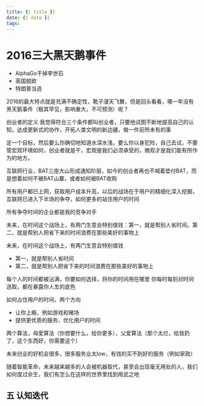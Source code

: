 ```yaml
---
title: {{ title }}
date: {{ date }}
tags:
---
```

# 2016三大黑天鹅事件


* AlphaGo干掉李世石
* 英国脱欧
* 特朗普当选

2016的最大特点就是充满不确定性，靴子漫天飞舞，但是回头看看，哪一年没有黑天鹅事件（极其罕见，影响重大，不可预测）呢？

创业者的定义
我觉得符合三个条件都叫创业者，只要他试图不断地提高自己的认知，达成更新式的协作，开拓人类文明的新边疆，做一件前所未有的事

定一个目标，然后要么你确切地知道水深水浅，要么你以身犯险，自己去试，不要管宏观环境如何，创业者就是干，宏观是我们必须承受的，微观才是我们能有所作为的地方。

互联网行业，BAT三座大山形成通知阶层，如今的创业者再也不喊着垫付BAT，而是想着如何不被BAT山寨，或者如何被BAT收购

所有用户都已上网，获取用户成本升高，以后的战场在于用户的精细化深入挖掘，互联网已进入下半场的争夺，如何更多的站住用户的时间

所有争夺时间的企业都是我的竞争对手

未来，在时间这个战场上，有两门生意会特别值钱：第一，就是帮别人省时间。第二，就是帮别人把省下来的时间浪费在那些美好的事物上

未来，在时间这个战场上，有两门生意会特别值钱

- 第一，就是帮别人省时间
- 第二，就是帮别人把省下来的时间浪费在那些美好的事物上

每个人的时间都被沾满，你要如何选择，将你的时间用在哪里
你每时每刻对时间选取，都在暴露你人生的底色

如何占住用户的时间，两个方向
* 让你上瘾，例如游戏和赌场
* 提供更优质的服务，优化用户的时间


两个算法，母爱算法（你想要什么，给你更多），父爱算法（那个太烂，给我扔了，这个东西好，你需要这个）

未来创业的好机会很多，很多服务业太low，有钱的买不到好的服务（例如家政）


随着智能革命，未来越来越多的人会被机器取代，甚至会出现毫无用处的人，我们如何度过余生，我们有怎么在这样的世界里找到用武之地

## 五 认知迭代

